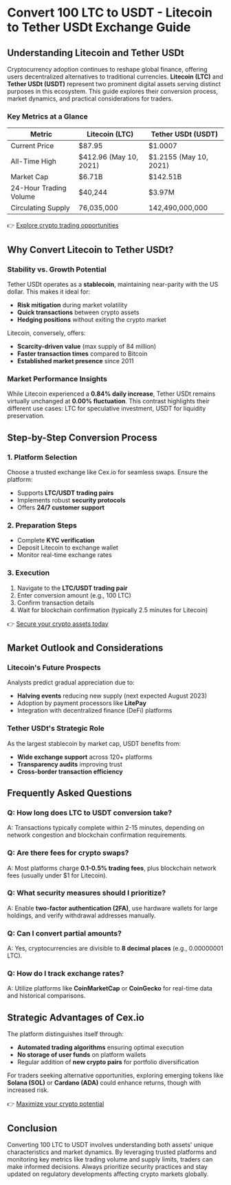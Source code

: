 # Convert 100 LTC to USDT - Litecoin to Tether USDt Exchange Guide  

## Understanding Litecoin and Tether USDt  

Cryptocurrency adoption continues to reshape global finance, offering users decentralized alternatives to traditional currencies. **Litecoin (LTC)** and **Tether USDt (USDT)** represent two prominent digital assets serving distinct purposes in this ecosystem. This guide explores their conversion process, market dynamics, and practical considerations for traders.  

### Key Metrics at a Glance  
| Metric               | Litecoin (LTC)         | Tether USDt (USDT)      |  
|----------------------|------------------------|-------------------------|  
| Current Price        | $87.95                 | $1.0007                 |  
| All-Time High        | $412.96 (May 10, 2021) | $1.2155 (May 10, 2021)  |  
| Market Cap           | $6.71B                 | $142.51B                |  
| 24-Hour Trading Volume | $40,244               | $3.97M                  |  
| Circulating Supply   | 76,035,000             | 142,490,000,000         |  

👉 [Explore crypto trading opportunities](https://bit.ly/okx-bonus)  

## Why Convert Litecoin to Tether USDt?  

### Stability vs. Growth Potential  
Tether USDt operates as a **stablecoin**, maintaining near-parity with the US dollar. This makes it ideal for:  
- **Risk mitigation** during market volatility  
- **Quick transactions** between crypto assets  
- **Hedging positions** without exiting the crypto market  

Litecoin, conversely, offers:  
- **Scarcity-driven value** (max supply of 84 million)  
- **Faster transaction times** compared to Bitcoin  
- **Established market presence** since 2011  

### Market Performance Insights  
While Litecoin experienced a **0.84% daily increase**, Tether USDt remains virtually unchanged at **0.00% fluctuation**. This contrast highlights their different use cases: LTC for speculative investment, USDT for liquidity preservation.  

## Step-by-Step Conversion Process  

### 1. Platform Selection  
Choose a trusted exchange like Cex.io for seamless swaps. Ensure the platform:  
- Supports **LTC/USDT trading pairs**  
- Implements robust **security protocols**  
- Offers **24/7 customer support**  

### 2. Preparation Steps  
- Complete **KYC verification**  
- Deposit Litecoin to exchange wallet  
- Monitor real-time exchange rates  

### 3. Execution  
1. Navigate to the **LTC/USDT trading pair**  
2. Enter conversion amount (e.g., 100 LTC)  
3. Confirm transaction details  
4. Wait for blockchain confirmation (typically 2.5 minutes for Litecoin)  

👉 [Secure your crypto assets today](https://bit.ly/okx-bonus)  

## Market Outlook and Considerations  

### Litecoin's Future Prospects  
Analysts predict gradual appreciation due to:  
- **Halving events** reducing new supply (next expected August 2023)  
- Adoption by payment processors like **LitePay**  
- Integration with decentralized finance (DeFi) platforms  

### Tether USDt's Strategic Role  
As the largest stablecoin by market cap, USDT benefits from:  
- **Wide exchange support** across 120+ platforms  
- **Transparency audits** improving trust  
- **Cross-border transaction efficiency**  

## Frequently Asked Questions  

### Q: How long does LTC to USDT conversion take?  
A: Transactions typically complete within 2-15 minutes, depending on network congestion and blockchain confirmation requirements.  

### Q: Are there fees for crypto swaps?  
A: Most platforms charge **0.1-0.5% trading fees**, plus blockchain network fees (usually under $1 for Litecoin).  

### Q: What security measures should I prioritize?  
A: Enable **two-factor authentication (2FA)**, use hardware wallets for large holdings, and verify withdrawal addresses manually.  

### Q: Can I convert partial amounts?  
A: Yes, cryptocurrencies are divisible to **8 decimal places** (e.g., 0.00000001 LTC).  

### Q: How do I track exchange rates?  
A: Utilize platforms like **CoinMarketCap** or **CoinGecko** for real-time data and historical comparisons.  

## Strategic Advantages of Cex.io  

The platform distinguishes itself through:  
- **Automated trading algorithms** ensuring optimal execution  
- **No storage of user funds** on platform wallets  
- Regular addition of **new crypto pairs** for portfolio diversification  

For traders seeking alternative opportunities, exploring emerging tokens like **Solana (SOL)** or **Cardano (ADA)** could enhance returns, though with increased risk.  

👉 [Maximize your crypto potential](https://bit.ly/okx-bonus)  

## Conclusion  

Converting 100 LTC to USDT involves understanding both assets' unique characteristics and market dynamics. By leveraging trusted platforms and monitoring key metrics like trading volume and supply limits, traders can make informed decisions. Always prioritize security practices and stay updated on regulatory developments affecting crypto markets globally.  
